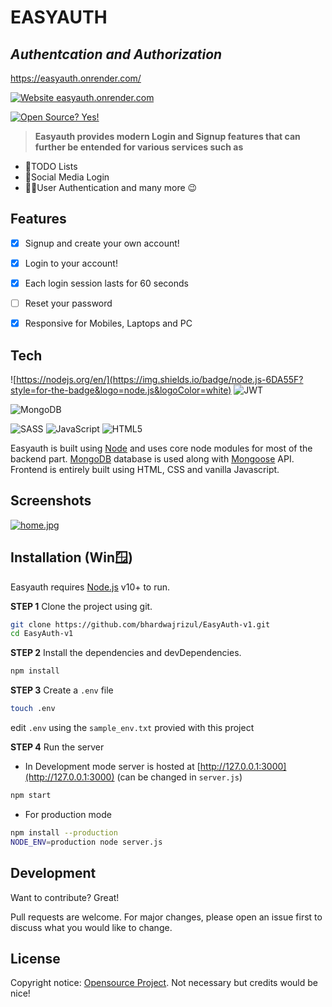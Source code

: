 # EASYAUTH
## _Authentcation and Authorization_


  https://easyauth.onrender.com/

[![Website easyauth.onrender.com](https://img.shields.io/website-up-down-green-red/http/shields.io.svg)](https://easyauth.onrender.com/)

[![Open Source? Yes!](https://badgen.net/badge/Open%20Source%20%3F/Yes%21/blue?icon=github)](https://github.com/Naereen/badges/)

> **Easyauth provides modern Login and Signup features that can further be entended for various services such as** 

- 📃TODO Lists
- 🤳Social Media Login
- 👩‍💻User Authentication
and many more 😉

## Features

+ [x]  Signup and create your own account! 
+ [x]  Login to your account! 
+ [x]  Each login session lasts for 60 seconds
+ [ ]  Reset your password
+ [x]  Responsive for  Mobiles, Laptops and PC



## Tech

![https://nodejs.org/en/](https://img.shields.io/badge/node.js-6DA55F?style=for-the-badge&logo=node.js&logoColor=white) ![JWT](https://img.shields.io/badge/JWT-black?style=for-the-badge&logo=JSON%20web%20tokens)

![MongoDB](https://img.shields.io/badge/MongoDB-%234ea94b.svg?style=for-the-badge&logo=mongodb&logoColor=white)

![SASS](https://img.shields.io/badge/SASS-hotpink.svg?style=for-the-badge&logo=SASS&logoColor=white) ![JavaScript](https://img.shields.io/badge/javascript-%23323330.svg?style=for-the-badge&logo=javascript&logoColor=%23F7DF1E)  ![HTML5](https://img.shields.io/badge/html5-%23E34F26.svg?style=for-the-badge&logo=html5&logoColor=white) 


Easyauth is built using [Node](https://nodejs.org/en/) and uses core node modules for most of the backend part.
[MongoDB](https://www.mongodb.com/) database is used along with [Mongoose](https://mongoosejs.com/) API.
Frontend is entirely built using HTML, CSS and vanilla Javascript.


## Screenshots 

[![home.jpg](https://i.postimg.cc/43Z132h2/home.jpg)](https://postimg.cc/4YLcL5Pp)


## Installation (Win🪟)

Easyauth requires [Node.js](https://nodejs.org/) v10+ to run.

**STEP 1** Clone the project using git.

```sh
git clone https://github.com/bhardwajrizul/EasyAuth-v1.git
cd EasyAuth-v1
```
**STEP 2** Install the dependencies and devDependencies.

```sh
npm install
```
**STEP 3** Create a `.env` file
```sh
touch .env
```
edit `.env` using the `sample_env.txt` provied with this project


**STEP 4** Run the server
* In Development mode server is hosted at [http://127.0.0.1:3000](http://127.0.0.1:3000) (can be changed in `server.js`)
```sh
npm start
```
* For production mode
```sh
npm install --production
NODE_ENV=production node server.js
```


## Development

Want to contribute? Great!

Pull requests are welcome.
For major changes, please open an issue first to discuss what you would like to change.



## License

Copyright notice: [Opensource Project](https://opensource.org/osd). Not necessary but credits would be nice!
